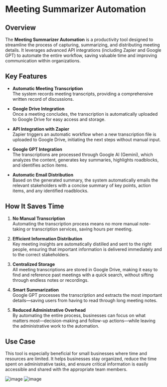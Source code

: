 # Meeting Summarizer Automation

## Overview

The **Meeting Summarizer Automation** is a productivity tool designed to streamline the process of capturing, summarizing, and distributing meeting details. It leverages advanced API integrations (including Zapier and Google GPT) to automate the entire workflow, saving valuable time and improving communication within organizations.

## Key Features

- **Automatic Meeting Transcription**  
  The system records meeting transcripts, providing a comprehensive written record of discussions.

- **Google Drive Integration**  
  Once a meeting concludes, the transcription is automatically uploaded to Google Drive for easy access and storage.

- **API Integration with Zapier**  
  Zapier triggers an automatic workflow when a new transcription file is uploaded to Google Drive, initiating the next steps without manual input.

- **Google GPT Integration**  
  The transcriptions are processed through Google AI (Gemini), which analyzes the content, generates key summaries, highlights roadblocks, and identifies action items.

- **Automatic Email Distribution**  
  Based on the generated summary, the system automatically emails the relevant stakeholders with a concise summary of key points, action items, and any identified roadblocks.

## How It Saves Time

1. **No Manual Transcription**  
   Automating the transcription process means no more manual note-taking or transcription services, saving hours per meeting.

2. **Efficient Information Distribution**  
   Key meeting insights are automatically distilled and sent to the right people, ensuring that important information is delivered immediately and to the correct stakeholders.

3. **Centralized Storage**  
   All meeting transcriptions are stored in Google Drive, making it easy to find and reference past meetings with a quick search, without sifting through endless notes or recordings.

4. **Smart Summarization**  
   Google GPT processes the transcription and extracts the most important details—saving users from having to read through long meeting notes.

5. **Reduced Administrative Overhead**  
   By automating the entire process, businesses can focus on what matters most—decision-making and follow-up actions—while leaving the administrative work to the automation.

## Use Case

This tool is especially beneficial for small businesses where time and resources are limited. It helps businesses stay organized, reduce the time spent on administrative tasks, and ensure critical information is easily accessible and shared with the appropriate team members.

![image](https://github.com/user-attachments/assets/3240a620-db5b-4f86-ab27-4ba8b85ee319)
![image](https://github.com/user-attachments/assets/8c3460a1-88bb-4709-a3dd-ffeb498b5737)




